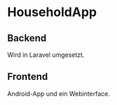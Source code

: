# HouseholdApp

## Backend
Wird in Laravel umgesetzt.

## Frontend
Android-App und ein Webinterface.
